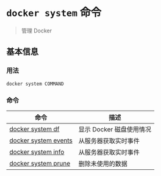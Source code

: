 # `docker system` 命令

> 管理 Docker

## 基本信息

### 用法

```
docker system COMMAND
```

### 命令

| 命令 | 描述 |
| ------------- | ------------- |
| [docker system df](https://docs.docker.com/engine/reference/commandline/system_df/) | 显示 Docker 磁盘使用情况 |
| [docker system events](https://docs.docker.com/engine/reference/commandline/system_events/) | 从服务器获取实时事件 |
| [docker system info](https://docs.docker.com/engine/reference/commandline/system_info/) | 从服务器获取实时事件 |
| [docker system prune](https://docs.docker.com/engine/reference/commandline/system_prune/) | 删除未使用的数据 |
